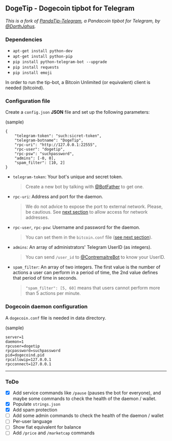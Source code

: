 ## DogeTip - Dogecoin tipbot for Telegram
_This is a fork of [PandaTip-Telegram](https://github.com/DarthJahus/PandaTip-Telegram), a Pandacoin tipbot for Telegram, by [@DarthJahus](https://github.com/DarthJahus)._ 

### Dependencies 

* `apt-get install python-dev`
* `apt-get install python-pip`
* `pip install python-telegram-bot --upgrade`
* `pip install requests`
* `pip install emoji`

In order to run the tip-bot, a Bitcoin Unlimited (or equivalent) client is needed (bitcoind). 

### Configuration file

Create a `config.json` **JSON** file and set up the following parameters:

(sample)
 
    {
    	"telegram-token": "such:sicret-token",
    	"telegram-botname": "DogeTip",
    	"rpc-uri": "http://127.0.0.1:22555",
    	"rpc-user": "dogetip",
    	"rpc-psw": "suchpassword",
    	"admins": [-0, 0],
    	"spam_filter": [10, 2]
    }

* `telegram-token`: Your bot's unique and secret token.
  > Create a new bot by talking with [@BotFather](https://t.me/BotFather) to get one. 
* `rpc-uri`: Address and port for the daemon.
  > We do not advice to expose the port to external network. Please, be cautious.
  > See [next section](#dogecoin-daemon-configuration) to allow access for network addresses.
* `rpc-user`, `rpc-psw`: Username and password for the daemon.
  > You can set them in the `bitcoin.conf` file ([see next section](#dogecoin-daemon-configuration)).
* `admins`: An array of administrators' Telegram UserID (as integers).
  > You can send `/user_id` to [@ContremaitreBot](https://t.me/ContremaitreBot) to know your UserID.
* `spam_filter`: An array of two integers. The first value is the number of actions a user can perform in a period of time, the 2nd value defines that period of time in seconds.
  > `"spam_filter": [5, 60]` means that users cannot perform more than 5 actions per minute.


### Dogecoin daemon configuration

A `dogecoin.conf` file is needed in data directory.

(sample)

    server=1
    daemon=1
    rpcuser=dogetip
    rpcpassword=suchpassword
    pid=dogecoind.pid
    rpcallowip=127.0.0.1
    rpcconnect=127.0.0.1

---

### ToDo

- [x] Add service commands like `/pause` (pauses the bot for everyone), and maybe some commands to check the health of the daemon / wallet.
- [x] Populate `strings.json`
- [x] Add spam protection
- [ ] Add some admin commands to check the health of the daemon / wallet
- [ ] Per-user language
- [ ] Show fiat equivalent for balance
- [ ] Add `/price` and `/marketcap` commands

